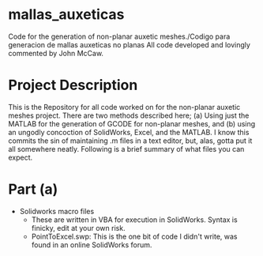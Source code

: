 # mallas_auxeticas
Code for the generation of non-planar auxetic meshes./Codigo para generacion de mallas auxeticas no planas
All code developed and lovingly commented by John McCaw.

# Project Description
This is the Repository for all code worked on for the non-planar auxetic meshes project. There are two methods described here; (a) Using just the MATLAB for the generation of GCODE for non-planar meshes, and (b) using an ungodly concoction of SolidWorks, Excel, and the MATLAB. I know this commits the sin of maintaining .m files in a text editor, but, alas, gotta put it all somewhere neatly. Following is a brief summary of what files you can expect.

# Part (a)
- Solidworks macro files
  - These are written in VBA for execution in SolidWorks. Syntax is finicky, edit at your own risk.
  - PointToExcel.swp: This is the one bit of code I didn't write, was found in an online SolidWorks forum.

